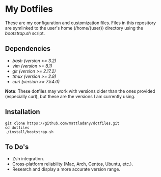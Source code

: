 # My Dotfiles

These are my configuration and customization files. Files in this repository are symlinked to the user's home (/home/{user}) directory using the _bootstrap.sh_ script.

## Dependencies
* _bash (version >= 3.2)_
* _vim (version >= 8.1)_
* _git (version >= 2.17.2)_
* _tmux (version >= 2.8)_
* _curl (version >= 7.54.0)_

__Note:__ These dotfiles may work with versions older than the ones provided (especially curl), but these are the versions I am currently using.


## Installation
```
git clone https://github.com/mattladany/dotfiles.git
cd dotfiles
./install/bootstrap.sh
```

## To Do's
* Zsh integration.
* Cross-platform reliability (Mac, Arch, Centos, Ubuntu, etc.).
* Research and display a more accurate version range.
